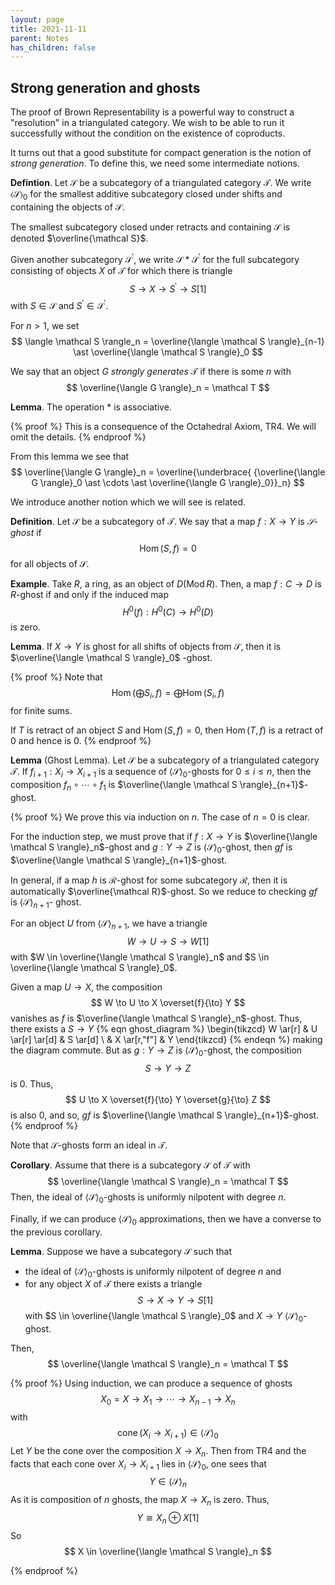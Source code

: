 ```yaml
---
layout: page
title: 2021-11-11
parent: Notes
has_children: false
---
```


## Strong generation and ghosts 

The proof of Brown Representability is a powerful way to 
construct a "resolution" in a triangulated category. We wish 
to be able to run it successfully without the condition on 
the existence of coproducts. 

It turns out that a good substitute for compact generation is 
the notion of _strong generation_. To define this, we need some 
intermediate notions.

**Defintion**. Let $\mathcal S$ be a subcategory of a triangulated 
category $\mathcal T$. We write $\langle \mathcal S \rangle_0$ for 
the smallest additive subcategory closed under shifts and containing 
the objects of $\mathcal S$. 

The smallest subcategory closed under retracts and containing 
$\mathcal S$ is denoted $\overline{\mathcal S}$. 

Given another subcategory $\mathcal S^\prime$, we write 
$\mathcal S \ast \mathcal S^\prime$ for the full subcategory 
consisting of objects $X$ of $\mathcal T$ for which there is 
triangle 
$$
	S \to X \to S^\prime \to S[1]
$$
with $S \in \mathcal S$ and $S^\prime \in \mathcal S^\prime$. 

For $n>1$, we set 
$$
\langle \mathcal S \rangle_n = \overline{\langle \mathcal S 
\rangle}_{n-1} \ast \overline{\langle \mathcal S \rangle}_0
$$

We say that an object $G$ _strongly generates_ $\mathcal T$ if 
there is some $n$ with 
$$
\overline{\langle G \rangle}_n = \mathcal T
$$

**Lemma**. The operation $\ast$ is associative. 

{% proof %}
This is a consequence of the Octahedral Axiom, TR4. We will 
omit the details. 
{% endproof %}

From this lemma we see that 
$$
\overline{\langle G \rangle}_n = \overline{\underbrace{
{\overline{\langle G \rangle}_0 \ast \cdots \ast 
\overline{\langle G \rangle}_0}}_n}
$$

We introduce another notion which we will see is related. 

**Definition**. Let $\mathcal S$ be a subcategory of $\mathcal T$. 
We say that a map $f: X \to Y$ is _$\mathcal S$-ghost_ if 
$$
\operatorname{Hom}(S,f) = 0
$$
for all objects of $\mathcal S$.

**Example**. Take $R$, a ring, as an object of $D(\operatorname{Mod} 
R)$. Then, a map $f: C \to D$ is $R$-ghost if and only if the induced map 
$$
H^0(f) : H^0(C) \to H^0(D)
$$
is zero. 

**Lemma**. If $X \to Y$ is ghost for all shifts of objects 
from $\mathcal S$, then it is $\overline{\langle \mathcal S \rangle}_0$
-ghost. 

{% proof %}
Note that 
$$
\operatorname{Hom}\left( \bigoplus S_i, f) = \bigoplus 
\operatorname{Hom}(S_i,f) 
$$
for finite sums.

If $T$ is retract of an object $S$ and $\operatorname{Hom}(S,f)=0$, 
then $\operatorname{Hom}(T,f)$ is a retract of $0$ and hence is 
$0$. 
{% endproof %}

**Lemma** (Ghost Lemma). Let $\mathcal S$ be a subcategory of 
a triangulated category $\mathcal T$. If $f_{i+1}: X_i \to X_{i+1}$ 
is a sequence of $\langle \mathcal S \rangle_0$-ghosts for 
$0 \leq i \leq n$, then the composition $f_n \circ \cdots \circ f_1$ 
is $\overline{\langle \mathcal S \rangle}_{n+1}$-ghost.

{% proof %}
We prove this via induction on $n$. The case of $n=0$ is clear. 

For the induction step, we must prove that if $f: X \to Y$ is 
$\overline{\langle \mathcal S \rangle}_n$-ghost and $g: Y \to Z$ is 
$\langle \mathcal S \rangle_0$-ghost, then $gf$ is 
$\overline{\langle \mathcal S \rangle}_{n+1}$-ghost. 

In general, if a map $h$ is $\mathcal R$-ghost for some subcategory 
$\mathcal R$, then it is automatically $\overline{\mathcal R}$-ghost. 
So we reduce to checking $gf$ is $\langle \mathcal S \rangle_{n+1}$-
ghost. 

For an object $U$ from $\langle \mathcal S \rangle_{n+1}$, we have 
a triangle 
$$
W \to U \to S \to W[1]
$$
with $W \in \overline{\langle \mathcal S \rangle}_n$ and $S \in 
\overline{\langle \mathcal S \rangle}_0$. 

Given a map $U \to X$, the composition 
$$
	W \to U \to X \overset{f}{\to} Y
$$
vanishes as $f$ is $\overline{\langle \mathcal S \rangle}_n$-ghost. 
Thus, there exists a $S \to Y$ 
{% eqn ghost_diagram %}
\begin{tikzcd}
W \ar[r] & U \ar[r] \ar[d] & S \ar[d] \\
& X \ar[r,"f"] & Y 
\end{tikzcd}
{% endeqn %}
making the diagram commute. But as $g: Y \to Z$ is 
$\langle \mathcal S \rangle_0$-ghost, the composition 
$$
	S \to Y \to Z
$$
is $0$. Thus, 
$$
	U \to X \overset{f}{\to} Y \overset{g}{\to} Z
$$
is also $0$, and so, $gf$ is $\overline{\langle \mathcal S 
\rangle}_{n+1}$-ghost. 
{% endproof %}

Note that $\mathcal S$-ghosts form an ideal in $\mathcal T$. 

**Corollary**. Assume that there is a subcategory $\mathcal S$ 
of $\mathcal T$ with 
$$
	\overline{\langle \mathcal S \rangle}_n = \mathcal T 
$$
Then, the ideal of $\langle \mathcal S \rangle_0$-ghosts is 
uniformly nilpotent with degree $n$. 

Finally, if we can produce $\langle \mathcal S \rangle_0$ 
approximations, then we have a converse to the previous corollary. 

**Lemma**. Suppose we have a subcategory $\mathcal S$ such 
that 
- the ideal of $\langle \mathcal S \rangle_0$-ghosts is 
uniformly nilpotent of degree $n$ and 
- for any object $X$ of $\mathcal T$ there exists a 
triangle 
$$
	S \to X \to Y \to S[1]
$$
with $S \in \overline{\langle \mathcal S \rangle}_0$ and 
$X \to Y$ $\langle \mathcal S \rangle_0$-ghost.

Then, 
$$
	\overline{\langle \mathcal S \rangle}_n = \mathcal T
$$

{% proof %}
Using induction, we can produce a sequence of ghosts 
$$
	X_0 = X \to X_1 \to \cdots \to X_{n-1} \to X_n 
$$
with 
$$
	\operatorname{cone}(X_i \to X_{i+1}) \in 
	\langle \mathcal S \rangle_0
$$
Let $Y$ be the cone over the composition $X \to X_n$. Then from TR4 
and the facts that each cone over $X_i \to X_{i+1}$ lies in 
$\langle \mathcal S \rangle_0$, one sees that 
$$
	Y \in \langle \mathcal S \rangle_n
$$
As it is composition of $n$ ghosts, the map $X \to X_n$ is zero. Thus, 
$$
	Y \cong X_n \oplus X[1]
$$
So 
$$
	X \in \overline{\langle \mathcal S \rangle}_n 
$$

{% endproof %}
